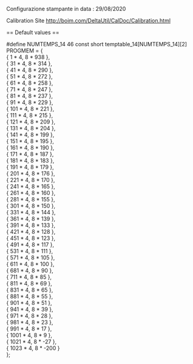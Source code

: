 Configurazione stampante in data : 29/08/2020

Calibration Site
http://boim.com/DeltaUtil/CalDoc/Calibration.html

== Default values ==

#define NUMTEMPS_14 46
const short temptable_14[NUMTEMPS_14][2] PROGMEM = { \
    { 1    * 4, 8 *  938 }, \
    { 31   * 4, 8 *  314 }, \
    { 41   * 4, 8 *  290 }, \
    { 51   * 4, 8 *  272 }, \
    { 61   * 4, 8 *  258 }, \
    { 71   * 4, 8 *  247 }, \
    { 81   * 4, 8 *  237 }, \
    { 91   * 4, 8 *  229 }, \
    { 101  * 4, 8 *  221 }, \
    { 111  * 4, 8 *  215 }, \
    { 121  * 4, 8 *  209 }, \
    { 131  * 4, 8 *  204 }, \
    { 141  * 4, 8 *  199 }, \
    { 151  * 4, 8 *  195 }, \
    { 161  * 4, 8 *  190 }, \
    { 171  * 4, 8 *  187 }, \
    { 181  * 4, 8 *  183 }, \
    { 191  * 4, 8 *  179 }, \
    { 201  * 4, 8 *  176 }, \
    { 221  * 4, 8 *  170 }, \
    { 241  * 4, 8 *  165 }, \
    { 261  * 4, 8 *  160 }, \
    { 281  * 4, 8 *  155 }, \
    { 301  * 4, 8 *  150 }, \
    { 331  * 4, 8 *  144 }, \
    { 361  * 4, 8 *  139 }, \
    { 391  * 4, 8 *  133 }, \
    { 421  * 4, 8 *  128 }, \
    { 451  * 4, 8 *  123 }, \
    { 491  * 4, 8 *  117 }, \
    { 531  * 4, 8 *  111 }, \
    { 571  * 4, 8 *  105 }, \
    { 611  * 4, 8 *  100 }, \
    { 681  * 4, 8 *   90 }, \
    { 711  * 4, 8 *   85 }, \
    { 811  * 4, 8 *   69 }, \
    { 831  * 4, 8 *   65 }, \
    { 881  * 4, 8 *   55 }, \
    { 901  * 4, 8 *   51 }, \
    { 941  * 4, 8 *   39 }, \
    { 971  * 4, 8 *   28 }, \
    { 981  * 4, 8 *   23 }, \
    { 991  * 4, 8 *   17 }, \
    { 1001 * 4, 8 *    9 }, \
    { 1021 * 4, 8 *  -27 }, \
    { 1023 * 4, 8 * -200 }  \
};
